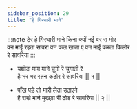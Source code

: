 ```yaml
---
sidebar_position: 29
title: "हे गिरधारी माने"
---
```


:::note टेर
हे गिरधारी माने किना क्यों नई वर रा मोर <br/>
वन माई रहता सावरा वन फल खाता ए वन माई करता किलोर <br/>
रे सावरिया
:::

- यशोदा माय माने चुगो रे चुगाती रे <br/>
  है भर भर रतन कठोर रे सावरिया || १ ||

- पाँख पड़े तो मारी लेता उठाएने <br/>
  है राखे माने मुखड़ा री ठोड रे सावरिया || २ ||
